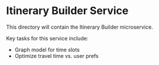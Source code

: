 # Itinerary Builder Service

This directory will contain the Itinerary Builder microservice.

Key tasks for this service include:
- Graph model for time slots
- Optimize travel time vs. user prefs
